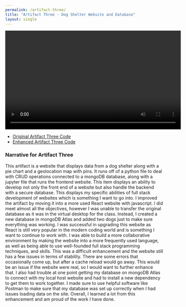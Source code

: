 ```yaml
---
permalink: /artifact-three/
title: "Artifact Three - Dog Shelter Website and Database"
layout: single
---
```


<video width="560" height="315" controls>
  <source src="https://github.com/mlineselle/portfolio/blob/master/assets/videos/Artifact3Video.mp4" type="video/mp4">
  Your browser does not support the video tag.
</video>

- [Original Artifact Three Code](https://github.com/mlineselle/CS-340-Client-Development.git)
- [Enhanced Artifact Three Code](https://github.com/mlineselle/ArtifactThreeEnhancement.git)

### Narrative for Artifact Three
This artifact is a website that displays data from a dog shelter along with a pie chart and a geolocation map with pins. It runs off of a python file to deal with CRUD operations connected to a mongoDB database, along with a jupyter file that runs the frontend website. This item displays an ability to develop not only the front end of a website but also handle the backend with a secure database. This displays my specific abilities of full stack development of websites which is something I want to go into. I improved the artifact by moving it into a more used React website with javascript. I did meet almost all the objectives, however I was unable to transfer the original database as it was in the virtual desktop for the class. Instead, I created a new database in mongoDB Atlas and added two dogs just to make sure everything was working. I was successful in upgrading this website as React is still very popular in the modern coding world and is something I want to continue to work with. I was able to build a more collaborative environment by making the website into a more frequently used language, as well as being able to use well-founded full stack programming techniques, and skills. This was a difficult enhancement and the website still has a few issues in terms of stability. There are some errors that occasionally come up, but after a cache reload would go away. This would be an issue if the website were real, so I would want to further enhance that. I also had trouble at one point getting my database on mongoDB Atlas to connect with my local host website and had to install a new dependency to get them to work together. I made sure to use helpful software like Postman to make sure that my database was set up correctly when I had issues loading data on the site. Overall, I learned a lot from this enhancement and am proud of the work I have done.
